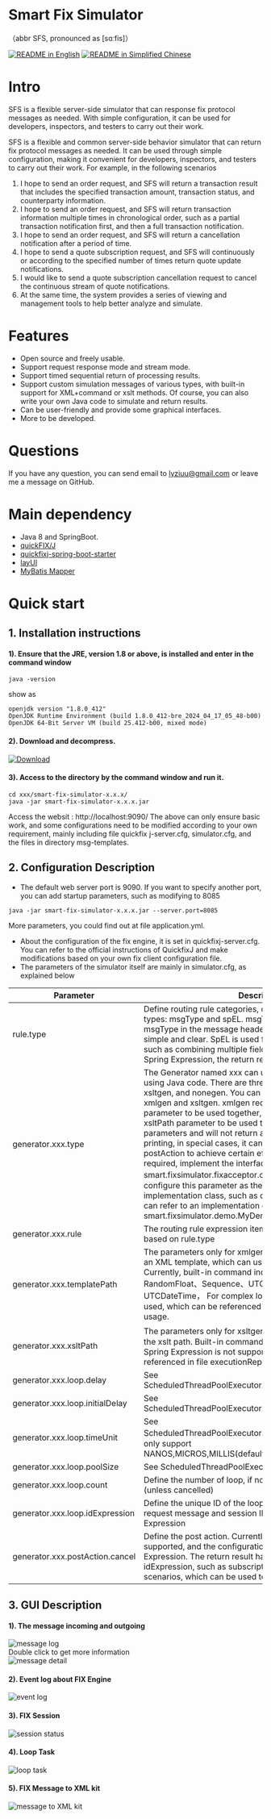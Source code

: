 Smart Fix Simulator
================
（abbr SFS, pronounced as [sɑːfis]）
<div align="left">
  <a href="./README.md"><img alt="README in English" src="https://img.shields.io/badge/English-d9d9d9"></a>
  <a href="./README_CN.md"><img alt="README in Simplified Chinese" src="https://img.shields.io/badge/简体中文-d9d9d9"></a>
</div>

# Intro
SFS is a flexible server-side simulator that can response fix protocol messages as needed. 
With simple configuration, it can be used for developers, inspectors, and testers to carry out their work.

SFS is a flexible and common server-side behavior simulator that can return fix protocol messages as needed. It can be used through simple configuration, making it convenient for developers, inspectors, and testers to carry out their work. For example, in the following scenarios
1. I hope to send an order request, and SFS will return a transaction result that includes the specified transaction amount, transaction status, and counterparty information.
2. I hope to send an order request, and SFS will return transaction information multiple times in chronological order, such as a partial transaction notification first, and then a full transaction notification.
3. I hope to send an order request, and SFS will return a cancellation notification after a period of time.
4. I hope to send a quote subscription request, and SFS will continuously or according to the specified number of times return quote update notifications.
5. I would like to send a quote subscription cancellation request to cancel the continuous stream of quote notifications.
6. At the same time, the system provides a series of viewing and management tools to help better analyze and simulate.

# Features
* Open source and freely usable.
* Support request response mode and stream mode.
* Support timed sequential return of processing results.
* Support custom simulation messages of various types, with built-in support for XML+command or xslt methods. Of course, you can also write your own Java code to simulate and return results.
* Can be user-friendly and provide some graphical interfaces.
* More to be developed.

# Questions
If you have any question, you can send email to <lyziuu@gmail.com> or leave me a message on GitHub.

# Main dependency
* Java 8 and SpringBoot.
* [quickFIX/J](https://github.com/quickfix-j/quickfixj)
* [quickfixj-spring-boot-starter](https://github.com/esanchezros/quickfixj-spring-boot-starter)
* [layUI](https://github.com/layui/layui/blob/main/README.en-US.md)
* [MyBatis Mapper](https://github.com/mybatis-mapper/mapper)

# Quick start
## 1. Installation instructions

#### 1). Ensure that the JRE, version 1.8 or above, is installed and enter in the command window
```
java -version
```
show as
```
openjdk version "1.8.0_412"
OpenJDK Runtime Environment (build 1.8.0_412-bre_2024_04_17_05_48-b00)
OpenJDK 64-Bit Server VM (build 25.412-b00, mixed mode)
```
#### 2). Download and decompress.
<a href="https://github.com/leedeper/smart-fix-simulator/releases"><img alt="Download" src="https://img.shields.io/github/release/leedeper/smart-fix-simulator.svg"></a>

#### 3). Access to the directory by the command window and run it.
```
cd xxx/smart-fix-simulator-x.x.x/
java -jar smart-fix-simulator-x.x.x.jar
```
Access the websit : http://localhost:9090/
The above can only ensure basic work, and some configurations need to be modified according to your own requirement, mainly including file quickfix j-server.cfg, simulator.cfg, and the files in directory msg-templates.

## 2. Configuration Description
* The default web server port is 9090. If you want to specify another port, you can add startup parameters, such as modifying to 8085
```
java -jar smart-fix-simulator-x.x.x.jar --server.port=8085
```
More parameters, you could find out at file application.yml.
* About the configuration of the fix engine, it is set in quickfixj-server.cfg. You can refer to the official instructions of QuickfixJ and make modifications based on your own fix client configuration file.
* The parameters of the simulator itself are mainly in simulator.cfg, as explained below

| Parameter                       | Description                                                                                                                                                                                                                                                                                                                                                                                                                                                                                                                                                                                                                                                                                                                                                                                                                        |
|---------------------------------|------------------------------------------------------------------------------------------------------------------------------------------------------------------------------------------------------------------------------------------------------------------------------------------------------------------------------------------------------------------------------------------------------------------------------------------------------------------------------------------------------------------------------------------------------------------------------------------------------------------------------------------------------------------------------------------------------------------------------------------------------------------------------------------------------------------------------------|
| rule.type                       | Define routing rule categories, currently supporting two types: msgType and spEL. msgType directly uses the msgType in the message header to make decisions, which is simple and clear. SpEL is used for complex routing rules, such as combining multiple fields to make decisions. Using Spring Expression, the return result should be Boolean type.                                                                                                                                                                                                                                                                                                                                                                                                                                                                            |
| generator.xxx.type              | The Generator named xxx can use built-in or be customized using Java code. There are three built-in generator: xmlgen, xsltgen, and nonegen. You can refer to the default examples xmlgen and xsltgen. xmlgen requires the templatePath parameter to be used together, while xsltgen requires the xsltPath parameter to be used together. nonegen has no parameters and will not return any results. It only provides printing, in special cases, it can be used in conjunction with postAction to achieve certain effects. When customization is required, implement the interface smart.fixsimulator.fixacceptor.core.Generator， and configure this parameter as the full path of your own implementation class, such as com.my.MyGenerator, which can refer to an implementation class smart.fixsimulator.demo.MyDemoGenerator. |
| generator.xxx.rule              | The routing rule expression item, the configuration content based on rule.type                                                                                                                                                                                                                                                                                                                                                                                                                                                                                                                                                                                                                                                                                                                                                     |
| generator.xxx.templatePath      | The parameters only for xmlgen, xxx.type=xmlgens, define an XML template, which can use built-in command. Currently, built-in command include RandomInt RandomFloat、Sequence、UTCDate、UTCTime、UTCDateTime， For complex logic, Spring Expression can be used, which can be referenced in file USDJPYQuote.xml for usage.                                                                                                                                                                                                                                                                                                                                                                                                                                                                                                             |
| generator.xxx.xsltPath          | The parameters only for xsltgen，xxx.type=xsltgen, define the xslt path. Built-in command can be used in xslt (note that Spring Expression is not supported), and usage can be referenced in file executionReportFilled.xslt.                                                                                                                                                                                                                                                                                                                                                                                                                                                                                                                                                                                                       |
| generator.xxx.loop.delay        | See ScheduledThreadPoolExecutor.scheduleWithFixedDelay()                                                                                                                                                                                                                                                                                                                                                                                                                                                                                                                                                                                                                                                                                                                                                                           |
| generator.xxx.loop.initialDelay | See ScheduledThreadPoolExecutor.scheduleWithFixedDelay()                                                                                                                                                                                                                                                                                                                                                                                                                                                                                                                                                                                                                                                                                                                                                                           |
| generator.xxx.loop.timeUnit     | See ScheduledThreadPoolExecutor.scheduleWithFixedDelay() ，only support NANOS,MICROS,MILLIS(default),SECONDS,MINUTES,HOURS                                                                                                                                                                                                                                                                                                                                                                                                                                                                                                                                                                                                                                                                                                          |
| generator.xxx.loop.poolSize     | See ScheduledThreadPoolExecutor                                                                                                                                                                                                                                                                                                                                                                                                                                                                                                                                                                                                                                                                                                                                                                                                    |
| generator.xxx.loop.count        | Define the number of loop, if not configured, then infinite (unless cancelled)                                                                                                                                                                                                                                                                                                                                                                                                                                                                                                                                                                                                                                                                                                                                                     |
| generator.xxx.loop.idExpression | Define the unique ID of the loop, taking values from the request message and session ID, represented by Spring Expression                                                                                                                                                                                                                                                                                                                                                                                                                                                                                                                                                                                                                                                                                                          |
| generator.xxx.postAction.cancel | Define the post action. Currently, only the cancel command is supported, and the configuration content is Spring Expression. The return result has the same logic as idExpression, such as subscription quotes or pending order scenarios, which can be used to complete cancellation                                                                                                                                                                                                                                                                                                                                                                                                                                                                                                                                                                                                                                                                                                                                        |

## 3. GUI Description
#### 1). The message incoming and outgoing
![message log](https://i.postimg.cc/j53qRgPn/message-Log.png)
<br>
Double click to get more information
<br>
![message detail](https://i.postimg.cc/j5QT5R91/message-Log-Double-Click.png)
#### 2). Event log about FIX Engine
![event log](https://i.postimg.cc/4NDdKSMz/eventLog.png)
#### 3). FIX Session
![session status](https://i.postimg.cc/s2cDND2c/session.png)
#### 4). Loop Task
![loop task](https://i.postimg.cc/nLZh2Qnr/loopTask.png)
#### 5). FIX Message to XML kit
![message to XML kit](https://i.postimg.cc/63p5JJ2N/parse2xml.png)







